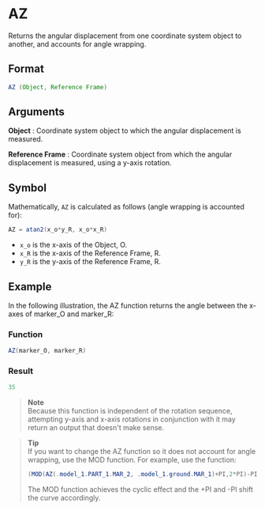 # AZ

Returns the angular displacement from one coordinate system object to another, and accounts for angle wrapping.

## Format
```java
AZ (Object, Reference Frame)
```
## Arguments

 



**Object**
: Coordinate system object to which the angular displacement is measured. 


**Reference Frame** 
: Coordinate system object from which the angular displacement is measured, using a y-axis rotation. 


## Symbol

Mathematically, `AZ` is calculated as follows (angle wrapping is accounted for):

```java
AZ = atan2(x_o*y_R, x_o*x_R)
```

* `x_o` is the x-axis of the Object, O.
* `x_R` is the x-axis of the Reference Frame, R.
* `y_R` is the y-axis of the Reference Frame, R.


## Example

In the following illustration, the AZ function returns the angle between the x-axes of marker_O and marker_R:

 



### Function  
```java
AZ(marker_O, marker_R)  
```

### Result  
```java
35  
```



 



> **Note**   
>Because this function is independent of the rotation sequence, attempting y-axis and x-axis rotations in conjunction with it may return an output that doesn't make sense.




> **Tip**   
>If you want to change the AZ function so it does not account for angle wrapping, use the MOD function. For example, use the function:
>```java
>(MOD(AZ(.model_1.PART_1.MAR_2, .model_1.ground.MAR_1)+PI,2*PI)-PI)
>```
>The MOD function achieves the cyclic effect and the +PI and -PI shift the curve accordingly.